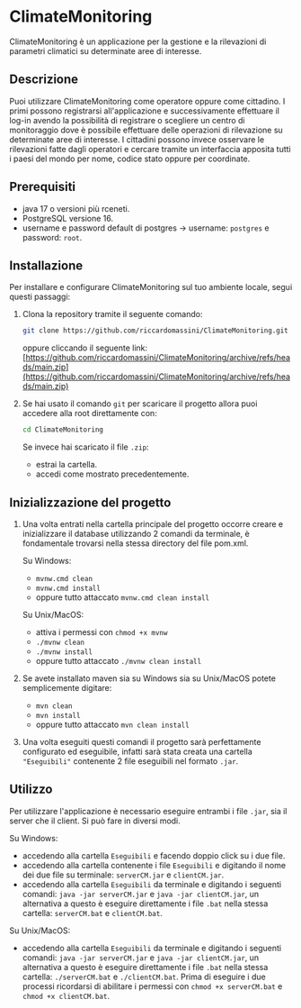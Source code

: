 # ClimateMonitoring
ClimateMonitoring è un applicazione per la gestione e la rilevazioni di parametri climatici su determinate aree di interesse.

## Descrizione
Puoi utilizzare ClimateMonitoring come operatore oppure come cittadino. I primi possono registrarsi all'applicazione e successivamente effettuare il log-in avendo la possibilità di registrare o scegliere un centro di monitoraggio dove è possibile effettuare delle operazioni di rilevazione su determinate aree di interesse. I cittadini possono invece osservare le rilevazioni fatte dagli operatori e cercare tramite un interfaccia apposita tutti i paesi del mondo per nome, codice stato oppure per coordinate.

## Prerequisiti
* java 17 o versioni più rceneti.
* PostgreSQL versione 16.
* username e password default di postgres -> username: ```postgres``` e password: ```root```.

## Installazione
Per installare e configurare ClimateMonitoring sul tuo ambiente locale, segui questi passaggi:

1. Clona la repository tramite il seguente comando:
    ```bash
    git clone https://github.com/riccardomassini/ClimateMonitoring.git
    ```
    oppure cliccando il seguente link: [https://github.com/riccardomassini/ClimateMonitoring/archive/refs/heads/main.zip](https://github.com/riccardomassini/ClimateMonitoring/archive/refs/heads/main.zip)
   
2. Se hai usato il comando ```git``` per scaricare il progetto allora puoi accedere alla root direttamente con:
    ```bash
    cd ClimateMonitoring
    ```
    Se invece hai scaricato il file ```.zip```:
    * estrai la cartella.
    * accedi come mostrato precedentemente.

## Inizializzazione del progetto
1. Una volta entrati nella cartella principale del progetto occorre creare e inizializzare il database utilizzando 2 comandi da terminale, è fondamentale trovarsi nella stessa directory del file pom.xml.

   Su Windows:
   * ```mvnw.cmd clean```
   * ```mvnw.cmd install```
   * oppure tutto attaccato ```mvnw.cmd clean install```
  
   Su Unix/MacOS:
   * attiva i permessi con ```chmod +x mvnw```
   * ```./mvnw clean```
   * ```./mvnw install```
   * oppure tutto attaccato ```./mvnw clean install```
  
3. Se avete installato maven sia su Windows sia su Unix/MacOS potete semplicemente digitare:
   * ```mvn clean```
   * ```mvn install```
   * oppure tutto attaccato ```mvn clean install```

4. Una volta eseguiti questi comandi il progetto sarà perfettamente configurato ed eseguibile, infatti sarà stata creata una cartella ```"Eseguibili"``` contenente 2 file eseguibili nel formato ```.jar```.

## Utilizzo
Per utilizzare l'applicazione è necessario eseguire entrambi i file ```.jar```, sia il server che il client.
Si può fare in diversi modi.

Su Windows:
* accedendo alla cartella ```Eseguibili``` e facendo doppio click su i due file.
* accedendo alla cartella contenente i file ```Eseguibili``` e digitando il nome dei due file su terminale: ```serverCM.jar``` e ```clientCM.jar```.
* accedendo alla cartella ```Eseguibili``` da terminale e digitando i seguenti comandi: ```java -jar serverCM.jar``` e ```java -jar clientCM.jar```, un alternativa a questo è eseguire direttamente i file ```.bat``` nella stessa cartella: ```serverCM.bat``` e ```clientCM.bat```.

Su Unix/MacOS:
* accedendo alla cartella ```Eseguibili``` da terminale e digitando i seguenti comandi: ```java -jar serverCM.jar``` e ```java -jar clientCM.jar```, un alternativa a questo è eseguire direttamente i file ```.bat``` nella stessa cartella: ```./serverCM.bat``` e ```./clientCM.bat```. Prima di eseguire i due processi ricordarsi di abilitare i permessi con ```chmod +x serverCM.bat``` e ```chmod +x clientCM.bat```.
